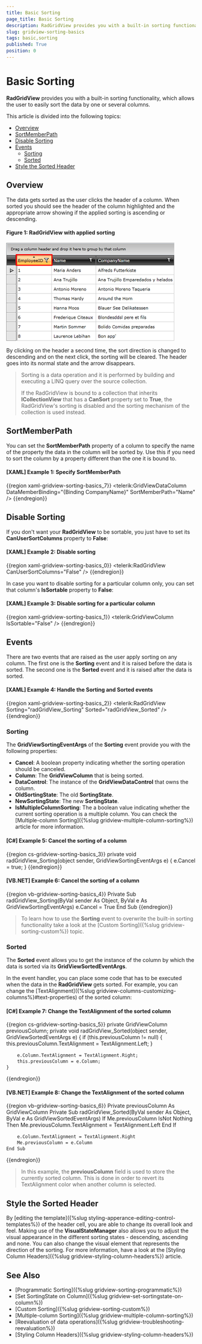 ```yaml
---
title: Basic Sorting
page_title: Basic Sorting
description: RadGridView provides you with a built-in sorting functionality, which allows the user to easily sort the data by one or several columns. 
slug: gridview-sorting-basics
tags: basic,sorting
published: True
position: 0
---
```


# Basic Sorting

__RadGridView__ provides you with a built-in sorting functionality, which allows the user to easily sort the data by one or several columns. 

This article is divided into the following topics:

* [Overview](#overview)
* [SortMemberPath](#sortmemberpath)
* [Disable Sorting](#disable-sorting)
* [Events](#events)
	* [Sorting](#events-Sorting)
	* [Sorted](#events-Sorted)
* [Style the Sorted Header](#style-the-sorted-header)

## Overview

The data gets sorted as the user clicks the header of a column. When sorted you should see the header of the column highlighted and the appropriate arrow showing if the applied sorting is ascending or descending.

#### Figure 1: RadGridView with applied sorting

![RadGridView with applied sorting](images/RadGridView_BasicSorting_1.png)

By clicking on the header a second time, the sort direction is changed to descending and on the next click, the sorting will be cleared. The header goes into its normal state and the arrow disappears.
        
>Sorting is a data operation and it is performed by building and executing a LINQ query over the source collection.
>
>If the RadGridView is bound to a collection that inherits __ICollectionView__ that has a __CanSort__ property set to __True__, the RadGridView's sorting is disabled and the sorting mechanism of the collection is used instead.

## SortMemberPath

You can set the __SortMemberPath__ property of a column to specify the name of the property the data in the column will be sorted by. Use this if you need to sort the column by a property different than the one it is bound to.

#### __[XAML] Example 1: Specify SortMemberPath__

{{region xaml-gridview-sorting-basics_7}}
	<telerik:GridViewDataColumn DataMemberBinding="{Binding CompanyName}" SortMemberPath="Name" />
{{endregion}}

## Disable Sorting

If you don't want your __RadGridView__ to be sortable, you just have to set its __CanUserSortColumns__ property to __False__:

#### __[XAML] Example 2: Disable sorting__

{{region xaml-gridview-sorting-basics_0}}
	<telerik:RadGridView CanUserSortColumns="False" />
{{endregion}}

In case you want to disable sorting for a particular column only, you can set that column's __IsSortable__ property to __False__:

#### __[XAML] Example 3: Disable sorting for a particular column__

{{region xaml-gridview-sorting-basics_1}}
	<telerik:GridViewColumn IsSortable="False" />
{{endregion}}

## Events

There are two events that are raised as the user apply sorting on any column. The first one is the __Sorting__ event and it is raised before the data is sorted. The second one is the __Sorted__ event and it is raised after the data is sorted.

#### __[XAML] Example 4: Handle the Sorting and Sorted events__

{{region xaml-gridview-sorting-basics_2}}
	<telerik:RadGridView Sorting="radGridView_Sorting" 
	             Sorted="radGridView_Sorted" />
{{endregion}}

### Sorting

The __GridViewSortingEventArgs__ of the __Sorting__ event provide you with the following properties:

* **Cancel**: A boolean property indicating whether the sorting operation should be canceled.
* **Column**: The **GridViewColumn** that is being sorted.
* **DataControl**: The instance of the **GridViewDataControl** that owns the column. 
* **OldSortingState**: The old **SortingState**. 
* **NewSortingState**: The new **SortingState**.
* **IsMultipleColumnSorting**: The a boolean value indicating whether the current sorting operation is a multiple column. You can check the [Multiple-column Sorting]({%slug gridview-multiple-column-sorting%}) article for more information.

#### __[C#] Example 5: Cancel the sorting of a column__

{{region cs-gridview-sorting-basics_3}}
	private void radGridView_Sorting(object sender, GridViewSortingEventArgs e)
	{
	    e.Cancel = true;
	}
{{endregion}}

#### __[VB.NET] Example 6: Cancel the sorting of a column__

{{region vb-gridview-sorting-basics_4}}
	Private Sub radGridView_Sorting(ByVal sender As Object, ByVal e As GridViewSortingEventArgs)
	    e.Cancel = True
	End Sub
{{endregion}}

> To learn how to use the __Sorting__ event to overwrite the built-in sorting functionality take a look at the [Custom Sorting]({%slug gridview-sorting-custom%}) topic.

### Sorted

The __Sorted__ event allows you to get the instance of the column by which the data is sorted via its __GridViewSortedEventArgs__.

In the event handler, you can place some code that has to be executed when the data in the __RadGridView__ gets sorted. For example, you can change the [TextAlignment]({%slug gridview-columns-customizing-columns%}#text-properties) of the sorted column:

#### __[C#] Example 7: Change the TextAlignment of the sorted column__

{{region cs-gridview-sorting-basics_5}}
	private GridViewColumn previousColumn;
	private void radGridView_Sorted(object sender, GridViewSortedEventArgs e)
	{
	    if (this.previousColumn != null)
	    {
	        this.previousColumn.TextAlignment = TextAlignment.Left;
	    }

	    e.Column.TextAlignment = TextAlignment.Right;
	    this.previousColumn = e.Column;
	}
{{endregion}}

#### __[VB.NET] Example 8: Change the TextAlignment of the sorted column__

{{region vb-gridview-sorting-basics_6}}
	Private previousColumn As GridViewColumn
	Private Sub radGridView_Sorted(ByVal sender As Object, ByVal e As GridViewSortedEventArgs)
		If Me.previousColumn IsNot Nothing Then
			Me.previousColumn.TextAlignment = TextAlignment.Left
		End If

		e.Column.TextAlignment = TextAlignment.Right
		Me.previousColumn = e.Column
	End Sub
{{endregion}}

> In this example, the **previousColumn** field is used to store the currently sorted column. This is done in order to revert its TextAlignment color when another column is selected. 

## Style the Sorted Header

By [editing the template]({%slug styling-apperance-editing-control-templates%}) of the header cell, you are able to change its overall look and feel. Making use of the **VisualStateManager** also allows you to adjust the visual appearance in the different sorting states - descending, ascending and none. You can also change the visual element that represents the direction of the sorting. For more information, have a look at the [Styling Column Headers]({%slug gridview-styling-column-headers%}) article.

## See Also

 * [Programmatic Sorting]({%slug gridview-sorting-programmatic%})
 * [Set SortingState on Column]({%slug gridview-set-sortingstate-on-column%})
 * [Custom Sorting]({%slug gridview-sorting-custom%})
 * [Multiple-column Sorting]({%slug gridview-multiple-column-sorting%})
 * [Reevaluation of data operations]({%slug gridview-troubleshooting-reevaluation%})
 * [Styling Column Headers]({%slug gridview-styling-column-headers%})

